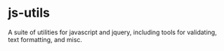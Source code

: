 js-utils
========

A suite of utilities for javascript and jquery, including tools for validating, text formatting, and misc.
